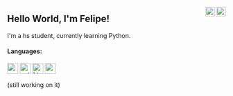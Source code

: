 <a href="https://twitter.com/fxllpe" target="_blank" rel="nofollow"><img align="right" alt="Felipe's Twitter" width="22px" src="https://cdn.jsdelivr.net/npm/simple-icons@v3/icons/twitter.svg" /></a><a href="https://www.linkedin.com/in/felipezanardi" target="_blank" rel="nofollow"><img align="right" alt="Felipe's Linkedin" width="22px" src="https://cdn.jsdelivr.net/npm/simple-icons@v3/icons/linkedin.svg" /></a>
## Hello World, I'm Felipe!
I'm a hs student, currently learning Python.
  
#### Languages:

<p align="left">
  <img src="https://cdn.jsdelivr.net/gh/devicons/devicon@latest/icons/c/c-original.svg" alt="c" width="25" height="25"/>
  <img src="https://cdn.jsdelivr.net/gh/devicons/devicon/icons/python/python-original.svg" alt="python" width="25" height="25"/>
  <img src="https://cdn.jsdelivr.net/gh/devicons/devicon/icons/html5/html5-original.svg" alt="html5" width="25" height="25"/>
  <img src="https://cdn.jsdelivr.net/gh/devicons/devicon/icons/css3/css3-original.svg" alt="css3" width="25" height="25"/>
</p>

(still working on it)
